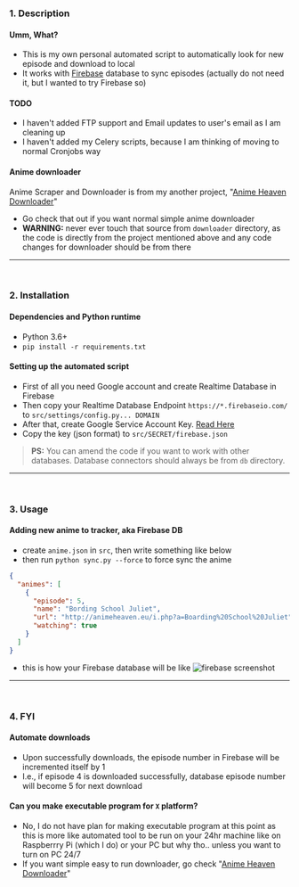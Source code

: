 ### 1. Description
#### Umm, What?
- This is my own personal automated script to automatically look for new episode and download to local
- It works with [Firebase](https://firebase.google.com) database to sync episodes (actually do not need it, but I wanted to try Firebase so)

#### TODO
- I haven't added FTP support and Email updates to user's email as I am cleaning up
- I haven't added my Celery scripts, because I am thinking of moving to normal Cronjobs way

#### Anime downloader
Anime Scraper and Downloader is from my another project, "[Anime Heaven Downloader](https://github.com/the-robot/animeheaven-downloader)"
- Go check that out if you want normal simple anime downloader
- **WARNING:** never ever touch that source from `downloader` directory, as the code is directly from the project mentioned above and any code changes for downloader should be from there

---
<br/>

### 2. Installation
#### Dependencies and Python runtime
- Python 3.6+
- `pip install -r requirements.txt`

#### Setting up the automated script
- First of all you need Google account and create Realtime Database in Firebase
- Then copy your Realtime Database Endpoint `https://*.firebaseio.com/` to `src/settings/config.py... DOMAIN`
- After that, create Google Service Account Key. [Read Here](https://cloud.google.com/iam/docs/creating-managing-service-account-keys)
- Copy the key (json format) to `src/SECRET/firebase.json`

> **PS:** You can amend the code if you want to work with other databases. Database connectors should always be from `db` directory.

---
<br/>

### 3. Usage
#### Adding new anime to tracker, aka Firebase DB
- create `anime.json` in `src`, then write something like below
- then run `python sync.py --force` to force sync the anime
```json
{
  "animes": [
    {
      "episode": 5,
      "name": "Bording School Juliet",
      "url": "http://animeheaven.eu/i.php?a=Boarding%20School%20Juliet",
      "watching": true
    }
  ]
}
```

- this is how your Firebase database will be like
![firebase screenshot](https://raw.githubusercontent.com/the-robot/anime-auto/master/screenshots/1.png?token=AI5v2i3Enz1Nf2INN7AUzBzYvMxzcc1Lks5b4HoIwA%3D%3D)

---
<br/>

### 4. FYI
#### Automate downloads
- Upon successfully downloads, the episode number in Firebase will be incremented itself by 1
- I.e., if episode 4 is downloaded successfully, database episode number will become 5 for next download

#### Can you make executable program for `X` platform?
- No, I do not have plan for making executable program at this point as this is more like automated tool to be run on your 24hr machine like on Raspberrry Pi (which I do) or your PC but why tho.. unless you want to turn on PC 24/7
- If you want simple easy to run downloader, go check "[Anime Heaven Downloader](https://github.com/the-robot/animeheaven-downloader)"
